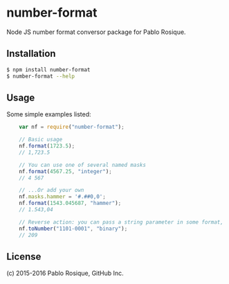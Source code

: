# number-format

Node JS number format conversor package for Pablo Rosique.

## Installation

```bash
$ npm install number-format
$ number-format --help
```

## Usage

Some simple examples listed:
```js
	var nf = require("number-format");

	// Basic usage
	nf.format(1723.5);
	// 1,723.5

	// You can use one of several named masks
	nf.format(4567.25, "integer");
	// 4 567

	// ...Or add your own
	nf.masks.hammer = '#.##0,0';
	nf.format(1543.045687, "hammer");
	// 1.543,04

	// Reverse action: you can pass a string parameter in some format, and transform it in a number
	nf.toNumber("1101-0001", "binary");
	// 209
```
## License

(c) 2015-2016 Pablo Rosique, GitHub Inc.
